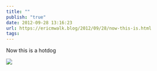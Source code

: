 ```yaml
---
title: ""
publish: "true"
date: 2012-09-28 13:16:23
url: https://ericmwalk.blog/2012/09/28/now-this-is.html
tags: 
---
```


Now this is a hotdog

![](https://ericmwalk.blog/uploads/2022/f2b0eca42c.jpg)